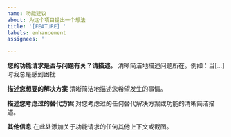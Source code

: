 ```yaml
---
name: 功能建议
about: 为这个项目提出一个想法
title: '[FEATURE] '
labels: enhancement
assignees: ''

---
```


**您的功能请求是否与问题有关？请描述。**
清晰简洁地描述问题所在。例如：当[...]时我总是感到困扰

**描述您想要的解决方案**
清晰简洁地描述您希望发生的事情。

**描述您考虑过的替代方案**
对您考虑过的任何替代解决方案或功能的清晰简洁描述。

**其他信息**
在此处添加关于功能请求的任何其他上下文或截图。 